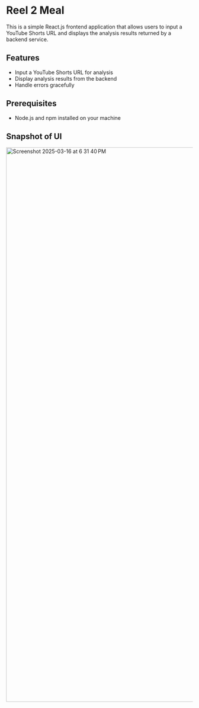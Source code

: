 # Reel 2 Meal

This is a simple React.js frontend application that allows users to input a YouTube Shorts URL and displays the analysis results returned by a backend service.

## Features

- Input a YouTube Shorts URL for analysis
- Display analysis results from the backend
- Handle errors gracefully

## Prerequisites

- Node.js and npm installed on your machine

## Snapshot of UI
<img width="1496" alt="Screenshot 2025-03-16 at 6 31 40 PM" src="https://github.com/user-attachments/assets/bbe50d69-f92b-4c86-9e85-51d93ad7c1dc" />
